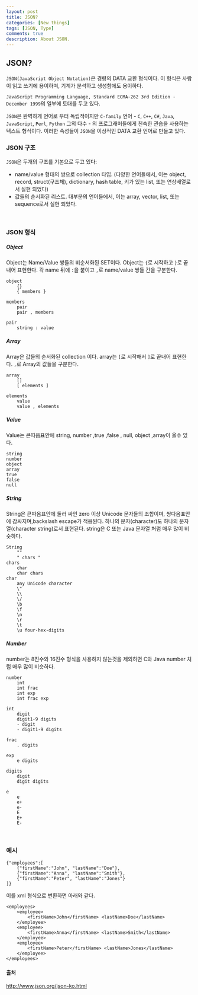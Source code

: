 ```yaml
---
layout: post
title: JSON?
categories: [New things]
tags: [JSON, Type]
comments: true
description: About JSON.
---
```


## JSON? ##

`JSON(JavaScript Object Notation)`은 경량의 DATA 교환 형식이다. 이 형식은 사람이 읽고 쓰기에 용이하며, 기계가 분석하고 생성함에도 용이하다.

`JavaScript Programming Language, Standard ECMA-262 3rd Edition - December 1999`의 일부에 토대를 두고 있다.

`JSON`은 완벽하게 언어로 부터 독립적이지만 `C-family` 언어 - `C`, `C++`, `C#`, `Java`, `JavaScript`, `Perl`, `Python` 그외 다수 - 의 프로그래머들에게 친숙한 관습을 사용하는 텍스트 형식이다. 이러한 속성들이 `JSON`을 이상적인 DATA 교환 언어로 만들고 있다.

### JSON 구조 ###

`JSON`은 두개의 구조를 기본으로 두고 있다:

- name/value 형태의 쌍으로 collection 타입. (다양한 언어들에서, 이는 object, record, struct(구조체), dictionary, hash table, 키가 있는 list, 또는 연상배열로서 실현 되었다)
- 값들의 순서화된 리스트. 대부분의 언어들에서, 이는 array, vector, list, 또는 sequence로서 실현 되었다.

<br>

### JSON 형식 ###

##### Object #####

Object는 Name/Value 쌍들의 비순서화된 SET이다. Object는 `{`로 시작하고 `}`로 끝내어 표현한다. 각 name 뒤에 `:`을 붙이고 `,`로 name/value 쌍들 간을 구분한다.

```
object
    {}
    { members }
    
members
    pair
    pair , members
    
pair
	string : value
```

##### Array #####

Array은 값들의 순서화된 collection 이다. array는 `[`로 시작해서 `]`로 끝내어 표현한다. `,`로 Array의 값들을 구분한다.

```
array
    []
    [ elements ]
    
elements
    value 
    value , elements
```

##### Value #####

Value는 큰따옴표안에 string, number ,true ,false , null, object ,array이 올수 있다.

```
string
number
object
array
true
false
null
```

##### String #####

String은 큰따옴표안에 둘러 싸인 zero 이상 Unicode 문자들의 조합이며, 쌍다옴표안에 감싸지며,backslash escape가 적용된다.
하나의 문자(character)도 하나의 문자열(character string)로서 표현된다. string은 C 또는 Java 문자열 처럼 매우 많이 비슷하다.

```
String
    ""
    " chars "
chars
    char
    char chars
char
    any Unicode character
    \"
    \\
    \/
    \b
    \f
    \n
    \r
    \t
    \u four-hex-digits
```

##### Number #####

number는 8진수와 16진수 형식을 사용하지 않는것을 제외하면 C와 Java number 처럼 매우 많이 비슷하다.

```
number
    int
    int frac
    int exp
    int frac exp

int
    digit
    digit1-9 digits 
    - digit
    - digit1-9 digits

frac
	. digits
    
exp
	e digits
    
digits
    digit
    digit digits
    
e
    e
    e+
    e-
    E
    E+
    E-

```

<br>

### 예시 ###

```
{"employees":[
    {"firstName":"John", "lastName":"Doe"},
    {"firstName":"Anna", "lastName":"Smith"},
    {"firstName":"Peter", "lastName":"Jones"}
]}
```
이를 xml 형식으로 변환하면 아래와 같다.

```
<employees>
    <employee>
        <firstName>John</firstName> <lastName>Doe</lastName>
    </employee>
    <employee>
        <firstName>Anna</firstName> <lastName>Smith</lastName>
    </employee>
    <employee>
        <firstName>Peter</firstName> <lastName>Jones</lastName>
    </employee>
</employees>
```


#### 출처 ####

http://www.json.org/json-ko.html
